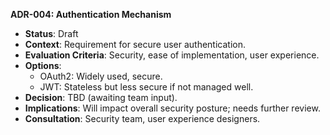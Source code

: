  **ADR-004: Authentication Mechanism**
   - **Status**: Draft
   - **Context**: Requirement for secure user authentication.
   - **Evaluation Criteria**: Security, ease of implementation, user experience.
   - **Options**:
     - OAuth2: Widely used, secure.
     - JWT: Stateless but less secure if not managed well.
   - **Decision**: TBD (awaiting team input).
   - **Implications**: Will impact overall security posture; needs further review.
   - **Consultation**: Security team, user experience designers.

